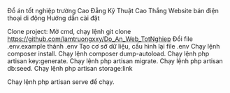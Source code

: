 Đồ án tốt nghiệp trường Cao Đẵng Kỹ Thuật Cao Thắng
Website bán điện thoại di động
Hướng dẫn cài đặt

Clone project: Mở cmd, chạy lệnh git clone https://github.com/lamtruongxxy/Do_An_Web_TotNghiep
Đổi file .env.example thành .env
Tạo cơ sở dữ liệu, cấu hình lại file .env
Chạy lệnh composer install.
Chạy lệnh composer dump-autoload. 
Chạy lệnh php artisan key:generate.
Chạy lệnh php artisan migrate.
Chạy lệnh php artisan db:seed.
Chạy lệnh php artisan storage:link

Chạy lệnh php artisan serve để chạy.